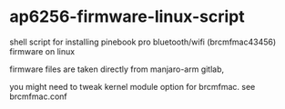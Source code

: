 # ap6256-firmware-linux-script
shell script for installing pinebook pro bluetooth/wifi (brcmfmac43456) firmware on linux

firmware files are taken directly from manjaro-arm gitlab,

you might need to tweak kernel module option for brcmfmac. see brcmfmac.conf 
